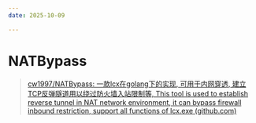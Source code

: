 ```yaml
---
date: 2025-10-09

---
```


# NATBypass

> [cw1997/NATBypass: 一款lcx在golang下的实现, 可用于内网穿透, 建立TCP反弹隧道用以绕过防火墙入站限制等, This tool is used to establish reverse tunnel in NAT network environment, it can bypass firewall inbound restriction, support all functions of lcx.exe (github.com)](https://github.com/cw1997/NATBypass)


